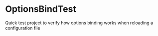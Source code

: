 # OptionsBindTest

Quick test project to verify how options binding works when reloading a configuration file
